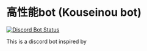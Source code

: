 # 高性能bot (Kouseinou bot)
[![Discord Bot Status](https://img.shields.io/badge/Discord%20Bot-Online-%235865F2?style=flat-square)](你的機器人邀請連結)

This is a discord bot inspired by 
